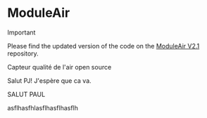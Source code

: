 # ModuleAir

> [!IMPORTANT]  
> Please find the updated version of the code on the [ModuleAir V2.1](https://github.com/aircarto/ModuleAir_V2.1) repository.

Capteur qualité de l'air open source

Salut PJ! J'espère que ca va.


SALUT PAUL



asflhasfhlasflhasflhasflh